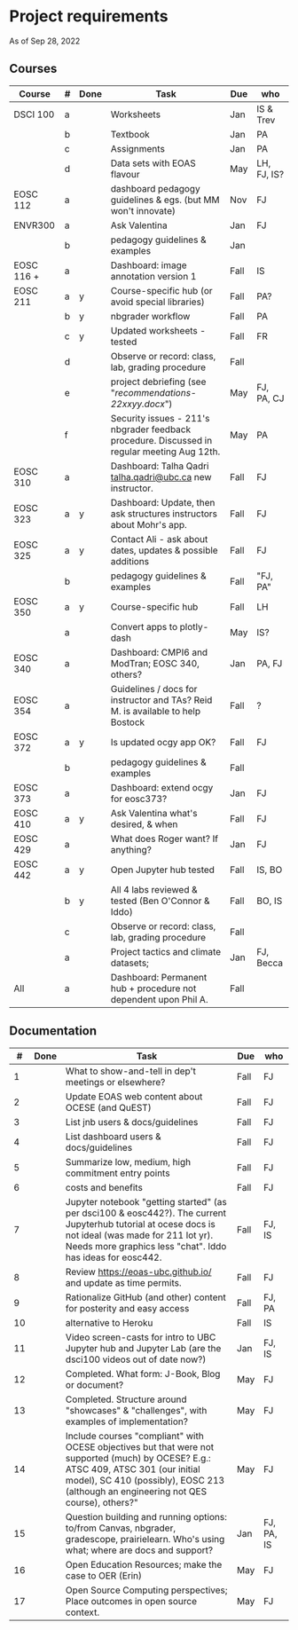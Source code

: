 # Project requirements
As of Sep 28, 2022

## Courses

| **Course**   | **\#** | **Done** | **Task** | **Due** |**who** |
|--------------|--------|----------|----------|---------|--------|
|DSCI 100|a||Worksheets|Jan|IS & Trev
| |b||Textbook|Jan|PA
| |c||Assignments|Jan|PA
| |d||Data sets with EOAS flavour|May|LH, FJ, IS?
|EOSC 112|a||dashboard pedagogy guidelines & egs. (but MM won't innovate)|Nov|FJ
|ENVR300|a||Ask Valentina|Jan|FJ
| |b||pedagogy guidelines & examples|Jan|
|EOSC 116 +|a||Dashboard: image annotation version 1|Fall|IS
|EOSC 211|a|y|Course-specific hub (or avoid special libraries)|Fall|PA?
||b|y|nbgrader workflow|Fall|PA
||c|y|Updated worksheets - tested|Fall|FR
||d||Observe or record: class, lab, grading procedure|Fall|
||e||project debriefing (see "*recommendations-22xxyy.docx*")|May|FJ, PA, CJ
||f||Security issues - 211's nbgrader feedback procedure. Discussed in regular meeting Aug 12th.|May|PA
|EOSC 310|a||Dashboard: Talha Qadri  <talha.qadri@ubc.ca> new instructor.|Fall|FJ
|EOSC 323|a|y|Dashboard: Update, then ask structures instructors about Mohr's app.|Fall|FJ
|EOSC 325|a|y|Contact Ali - ask about dates, updates & possible additions|Fall|FJ
||b||pedagogy guidelines & examples|Fall|"FJ, PA"
|EOSC 350|a|y|Course-specific hub |Fall|LH
||a||Convert apps to plotly-dash|May|IS?
|EOSC 340|a||Dashboard: CMPI6 and ModTran; EOSC 340, others?|Jan|PA, FJ
|EOSC 354|a||Guidelines / docs for instructor and TAs? Reid M. is available to help Bostock|Fall|?
|EOSC 372|a|y|Is updated ocgy app OK?|Fall|FJ
||b||pedagogy guidelines & examples|Fall|
|EOSC 373|a||Dashboard: extend ocgy for eosc373?|Jan|FJ
|EOSC 410|a|y|Ask Valentina what's desired, & when|Fall|FJ
|EOSC 429|a||What does Roger want? If anything?|Jan|FJ
|EOSC 442|a|y|Open Jupyter hub tested|Fall|IS, BO| FJ
||b|y|All 4 labs reviewed & tested (Ben O'Connor & Iddo)|Fall|BO, IS
||c||Observe or record: class, lab, grading procedure|Fall|
||a||Project tactics and climate datasets;|Jan|FJ, Becca
|All|a||Dashboard: Permanent hub + procedure not dependent upon Phil A.|Fall|

## Documentation

| **\#** | **Done** | **Task** | **Due** |**who** |
|--------|----------|----------|---------|--------|
|1||What to show-and-tell in dep't meetings or elsewhere?|Fall|FJ
|2||Update EOAS web content about OCESE (and QuEST)|Fall|FJ
|3||List jnb users & docs/guidelines|Fall|FJ
|4||List dashboard users & docs/guidelines|Fall|FJ
|5||Summarize low, medium, high commitment entry points|Fall|FJ
|6||costs and benefits|Fall|FJ
|7||Jupyter notebook "getting started" (as per dsci100 & eosc442?). The current Jupyterhub tutorial at ocese docs is not ideal (was made for 211 lot yr). Needs more graphics less "chat". Iddo has ideas for eosc442.|Fall|FJ, IS
|8||Review https://eoas-ubc.github.io/ and update as time permits.  |Fall|FJ
|9||Rationalize GitHub (and other) content for posterity and easy access|Fall|FJ, PA
|10||alternative to Heroku|Fall|IS
|11||Video screen-casts for intro to UBC Jupyter hub and Jupyter Lab (are the dsci100 videos out of date now?)|Jan|FJ, IS
|12||Completed. What form: J-Book, Blog or document?|May|FJ
|13||Completed. Structure around "showcases" & "challenges", with examples of implementation?|May|FJ
|14||Include courses "compliant" with OCESE objectives but that were not supported (much) by OCESE?  E.g.: ATSC 409, ATSC 301 (our initial model)\, SC 410 (possibly), EOSC 213 (although an engineering not QES course), others?"|May|FJ
|15||Question building and running options: to/from Canvas, nbgrader, gradescope, prairielearn. Who's using what; where are docs and support?|Jan|FJ, PA, IS
|16||Open Education Resources; make the case to OER (Erin)|May|FJ
|17||Open Source Computing perspectives; Place outcomes in open source context.|May|FJ